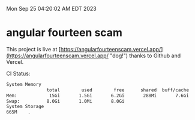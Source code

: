 Mon Sep 25 04:20:02 AM EDT 2023

# angular fourteen scam


This project is live at [https://angularfourteenscam.vercel.app/](https://angularfourteenscam.vercel.app/ "dog!") thanks to Github and Vercel.

CI Status: 

```bash
System Memory
               total        used        free      shared  buff/cache   available
Mem:            15Gi       1.5Gi       6.2Gi       288Mi       7.6Gi        13Gi
Swap:          8.0Gi       1.0Mi       8.0Gi
System Storage
665M	.

